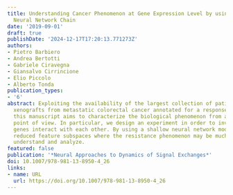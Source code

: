 ```yaml
---
title: Understanding Cancer Phenomenon at Gene Expression Level by using a Shallow
  Neural Network Chain
date: '2019-09-01'
draft: true
publishDate: '2024-12-17T17:20:13.771273Z'
authors:
- Pietro Barbiero
- Andrea Bertotti
- Gabriele Ciravegna
- Giansalvo Cirrincione
- Elio Piccolo
- Alberto Tonda
publication_types:
- '6'
abstract: Exploiting the availability of the largest collection of patient-derived
  xenografts from metastatic colorectal cancer annotated for a response to therapies,
  this manuscript aims to characterize the biological phenomenon from a mathematical
  point of view. In particular, we design an experiment in order to investigate how
  genes interact with each other. By using a shallow neural network model, we find
  reduced feature subspaces where the resistance phenomenon may be much easier to
  understand and analyze.
featured: false
publication: '*Neural Approaches to Dynamics of Signal Exchanges*'
doi: 10.1007/978-981-13-8950-4_26
links:
- name: URL
  url: https://doi.org/10.1007/978-981-13-8950-4_26
---
```


